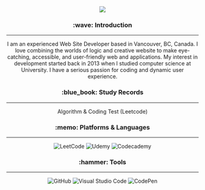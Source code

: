 


<div align=center>

<img src="https://capsule-render.vercel.app/api?type=cylinder&color=auto&text=Hello%20World!&fontAlignY=45&fontSize=40&height=120&animation=blinking&desc=I%20am%20Kimmy:)&descAlignY=70" />

<h3> :wave: Introduction </h3>
<hr/>
  <p>I am an experienced Web Site Developer based in Vancouver, BC, Canada. I love combining the worlds of logic and creative website to make eye-catching, accessible, and    user-friendly web and applications. My interest in development started back in 2013 when I studied computer science at University. I have a serious passion for coding    and dynamic user experience. </p>


  <h3> :blue_book: Study Records </h3>
  <hr/>
  <p> Algorithm & Coding Test (Leetcode) </p>
  

<h3> :memo: Platforms & Languages  </h3>
<hr/>

![LeetCode](https://img.shields.io/badge/Leetcode-FFA116.svg?&style=for-the-badge&logo=Leetcode&logoColor=white)
![Udemy](https://img.shields.io/badge/Udemy-A435F0.svg?&style=for-the-badge&logo=Udemy&logoColor=white)
![Codecademy](https://img.shields.io/badge/Codecademy-1F4056.svg?&style=for-the-badge&logo=Codecademy&logoColor=white)


<h3> :hammer: Tools </h3>
<hr/>


![GitHub](https://img.shields.io/badge/GitHub-181717.svg?&style=for-the-badge&logo=GitHub&logoColor=white)
![Visual Studio Code](https://img.shields.io/badge/VisualStudioCode-007ACC.svg?&style=for-the-badge&logo=GitHub&logoColor=white)
![CodePen](https://img.shields.io/badge/CodePen-000000.svg?&style=for-the-badge&logo=CodePen&logoColor=white)



</div>


